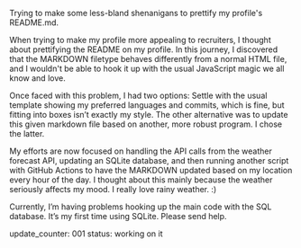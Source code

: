 Trying to make some less-bland shenanigans to prettify my profile's README.md.

When trying to make my profile more appealing to recruiters, I thought about prettifying the README on my profile. In this journey, I discovered that the MARKDOWN filetype behaves differently from a normal HTML file, and I wouldn't be able to hook it up with the usual JavaScript magic we all know and love.

Once faced with this problem, I had two options: Settle with the usual template showing my preferred languages and commits, which is fine, but fitting into boxes isn’t exactly my style. The other alternative was to update this given markdown file based on another, more robust program. I chose the latter.

My efforts are now focused on handling the API calls from the weather forecast API, updating an SQLite database, and then running another script with GitHub Actions to have the MARKDOWN updated based on my location every hour of the day. I thought about this mainly because the weather seriously affects my mood. I really love rainy weather. :)

Currently, I’m having problems hooking up the main code with the SQL database. It’s my first time using SQLite. Please send help.

update_counter: 001 
status: working on it
